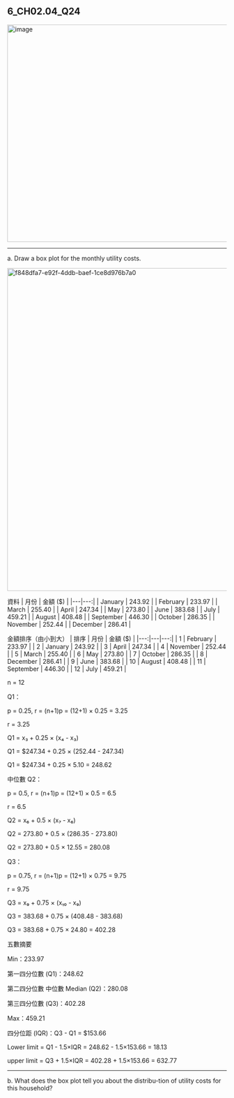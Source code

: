 ## 6_CH02.04_Q24

<img width="574" height="498" alt="image" src="https://github.com/user-attachments/assets/18f6bb7c-cc1f-4fd5-a554-81a31a5a6d25" />

---
a. Draw a box plot for the monthly utility costs.

<img width="2353" height="740" alt="f848dfa7-e92f-4ddb-baef-1ce8d976b7a0" src="https://github.com/user-attachments/assets/ee01002b-fa9c-4e4f-ad1e-f65945a5f79b" />

資料
| 月份 | 金額 ($) |
|---|---:|
| January | 243.92 |
| February | 233.97 |
| March | 255.40 |
| April | 247.34 |
| May | 273.80 |
| June | 383.68 |
| July | 459.21 |
| August | 408.48 |
| September | 446.30 |
| October | 286.35 |
| November | 252.44 |
| December | 286.41 |

金額排序（由小到大）
| 排序 | 月份 | 金額 ($) |
|---:|---|---:|
| 1 | February | 233.97 |
| 2 | January | 243.92 |
| 3 | April | 247.34 |
| 4 | November | 252.44 |
| 5 | March | 255.40 |
| 6 | May | 273.80 |
| 7 | October | 286.35 |
| 8 | December | 286.41 |
| 9 | June | 383.68 |
| 10 | August | 408.48 |
| 11 | September | 446.30 |
| 12 | July | 459.21 |

n = 12

Q1：

p = 0.25, r = (n+1)p = (12+1) × 0.25 = 3.25

r = 3.25 

Q1 = x₃ + 0.25 × (x₄ - x₃)

Q1 = $247.34 + 0.25 × (252.44 - 247.34)

Q1 = $247.34 + 0.25 × 5.10 = 248.62

中位數 Q2：

p = 0.5, r = (n+1)p = (12+1) × 0.5 = 6.5

r = 6.5

Q2 = x₆ + 0.5 × (x₇ - x₆)

Q2 = 273.80 + 0.5 × (286.35 - 273.80)

Q2 = 273.80 + 0.5 × 12.55 = 280.08

Q3：

p = 0.75, r = (n+1)p = (12+1) × 0.75 = 9.75

r = 9.75

Q3 = x₉ + 0.75 × (x₁₀ - x₉)

Q3 = 383.68 + 0.75 × (408.48 - 383.68)

Q3 = 383.68 + 0.75 × 24.80 = 402.28

五數摘要

Min：233.97

第一四分位數 (Q1)：248.62

第二四分位數 中位數 Median (Q2)：280.08

第三四分位數 (Q3)：402.28

Max：459.21

四分位距 (IQR)：Q3 - Q1 = $153.66

Lower limit = Q1 - 1.5×IQR = 248.62 - 1.5×153.66 = 18.13

upper limit = Q3 + 1.5×IQR = 402.28 + 1.5×153.66 = 632.77

---
b. What does the box plot tell you about the distribu-tion of utility costs for this household?
